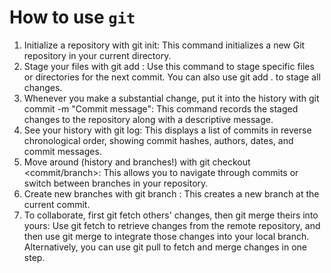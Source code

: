 # How to use `git`
1. Initialize a repository with git init: This command initializes a new Git repository in your current directory.
2. Stage your files with git add <file>: Use this command to stage specific files or directories for the next commit. You can also use git add . to stage all changes.
3. Whenever you make a substantial change, put it into the history with git commit -m "Commit  message": This command records the staged changes to the repository along with a descriptive message.
4. See your history with git log: This displays a list of commits in reverse chronological order, showing commit hashes, authors, dates, and commit messages.
5. Move around (history and branches!) with git checkout <commit/branch>: This allows you to navigate through commits or switch between branches in your repository.
6. Create new branches with git branch <branch-name>: This creates a new branch at the current commit.
7. To collaborate, first git fetch others' changes, then git merge theirs into yours: Use git fetch to retrieve changes from the remote repository, and then use git merge to integrate those changes into your local branch. Alternatively, you can use git pull to fetch and merge changes in one step.